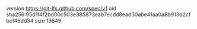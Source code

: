 version https://git-lfs.github.com/spec/v1
oid sha256:95d1f4f2bd00c503e385873eab7ecdd8ead30abe41aa0a8b913d2cfbcf46dd34
size 13649
